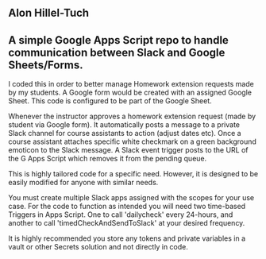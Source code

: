 Alon Hillel-Tuch
----------------
A simple Google Apps Script repo to handle communication between Slack and Google Sheets/Forms.
----------------

I coded this in order to better manage Homework extension requests made by my students. A Google form would be created with an assigned Google Sheet. 
This code is configured to be part of the Google Sheet. 

Whenever the instructor approves a homework extension request (made by student via Google form). It automatically posts a message to a private Slack channel for course assistants to action (adjust dates etc). 
Once a course assistant attaches  specific white checkmark on a green background emoticon to the Slack message. A Slack event trigger posts to the URL of the G Apps Script which removes it from the pending queue. 

This is highly tailored code for a specific need. However, it is designed to be easily modified for anyone with similar needs. 

You must create multiple Slack apps assigned with the scopes for your use case. For the code to function as intended you will need two time-based Triggers in Apps Script. One to call 'dailycheck' every 24-hours, and another to call 'timedCheckAndSendToSlack' at your desired frequency. 

It is highly recommended you store any tokens and private variables in a vault or other Secrets solution and not directly in code. 
